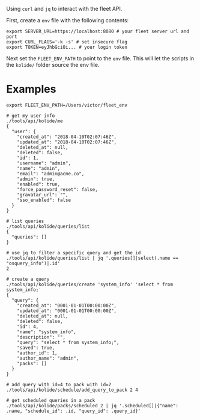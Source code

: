 Using `curl` and `jq` to interact with the fleet API.

First, create a `env` file with the following contents:
```
export SERVER_URL=https://localhost:8080 # your fleet server url and port
export CURL_FLAGS='-k -s' # set insecure flag
export TOKEN=eyJhbGciOi... # your login token
```

Next set the `FLEET_ENV_PATH` to point to the `env` file. This will let the scripts in the `kolide/` folder source the env file.

# Examples

```
export FLEET_ENV_PATH=/Users/victor/fleet_env

# get my user info
./tools/api/kolide/me
{
  "user": {
    "created_at": "2018-04-10T02:07:46Z",
    "updated_at": "2018-04-10T02:07:46Z",
    "deleted_at": null,
    "deleted": false,
    "id": 1,
    "username": "admin",
    "name": "admin",
    "email": "admin@acme.co",
    "admin": true,
    "enabled": true,
    "force_password_reset": false,
    "gravatar_url": "",
    "sso_enabled": false
  }
}

# list queries
./tools/api/kolide/queries/list
{
  "queries": []
}

# use jq to filter a specific query and get the id
./tools/api/kolide/queries/list | jq '.queries[]|select(.name == "osquery_info")|.id'
2

# create a query
./tools/api/kolide/queries/create 'system_info' 'select * from system_info;'
{
  "query": {
    "created_at": "0001-01-01T00:00:00Z",
    "updated_at": "0001-01-01T00:00:00Z",
    "deleted_at": null,
    "deleted": false,
    "id": 4,
    "name": "system_info",
    "description": "",
    "query": "select * from system_info;",
    "saved": true,
    "author_id": 1,
    "author_name": "admin",
    "packs": []
  }
}

# add query with id=4 to pack with id=2
./tools/api/kolide/schedule/add_query_to_pack 2 4

# get scheduled queries in a pack
./tools/api/kolide/packs/scheduled 2 | jq '.scheduled[]|{"name": .name, "schedule_id": .id, "query_id": .query_id}'
```
